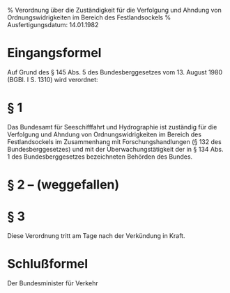 % Verordnung über die Zuständigkeit für die Verfolgung und Ahndung von Ordnungswidrigkeiten im Bereich des Festlandsockels
% Ausfertigungsdatum: 14.01.1982
 
# Eingangsformel

Auf Grund des § 145 Abs. 5 des Bundesberggesetzes vom 13. August 1980 (BGBl. I S. 1310) wird verordnet:

# § 1

Das Bundesamt für Seeschifffahrt und Hydrographie ist zuständig für die Verfolgung und Ahndung von Ordnungswidrigkeiten im Bereich des Festlandsockels im Zusammenhang mit Forschungshandlungen (§ 132 des Bundesberggesetzes) und mit der Überwachungstätigkeit der in § 134 Abs. 1 des Bundesberggesetzes bezeichneten Behörden des Bundes.

# § 2 – (weggefallen)

# § 3

Diese Verordnung tritt am Tage nach der Verkündung in Kraft.

# Schlußformel

Der Bundesminister für Verkehr
